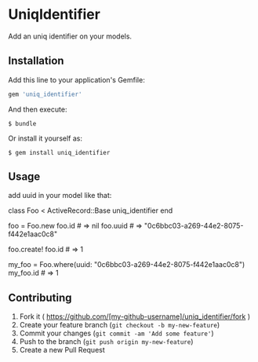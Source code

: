 # UniqIdentifier

Add an uniq identifier on your models.

## Installation

Add this line to your application's Gemfile:

```ruby
gem 'uniq_identifier'
```

And then execute:

    $ bundle

Or install it yourself as:

    $ gem install uniq_identifier

## Usage

add uuid in your model like that:

  class Foo < ActiveRecord::Base
    uniq_identifier
  end

  foo = Foo.new
  foo.id   # => nil
  foo.uuid # => "0c6bbc03-a269-44e2-8075-f442e1aac0c8"

  foo.create!
  foo.id # => 1

  my_foo = Foo.where(uuid: "0c6bbc03-a269-44e2-8075-f442e1aac0c8")
  my_foo.id # => 1

## Contributing

1. Fork it ( https://github.com/[my-github-username]/uniq_identifier/fork )
2. Create your feature branch (`git checkout -b my-new-feature`)
3. Commit your changes (`git commit -am 'Add some feature'`)
4. Push to the branch (`git push origin my-new-feature`)
5. Create a new Pull Request
